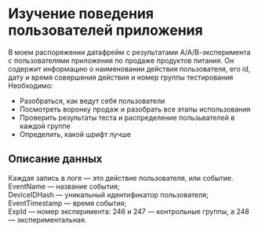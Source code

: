 # Изучение поведения пользователей приложения

В моем распоряжении датафрейм с результатами А/А/В-эксперимента с пользователями приложения по продаже продуктов питания. Он содержит информацию о наименовании действия пользователя, его id, дату и время совершения действия и номер группы тестирования
Необходимо:
- Разобраться, как ведут себя пользователи
- Посмотреть воронку продаж и разобрать все этапы использования
- Проверить результаты теста и распределение пользьвателей в каждой группе
- Определить, какой шрифт лучше

## Описание данных
Каждая запись в логе — это действие пользователя, или событие. <br>
EventName — название события;<br>
DeviceIDHash — уникальный идентификатор пользователя;<br>
EventTimestamp — время события;<br>
ExpId — номер эксперимента: 246 и 247 — контрольные группы, а 248 — экспериментальная.<br>
